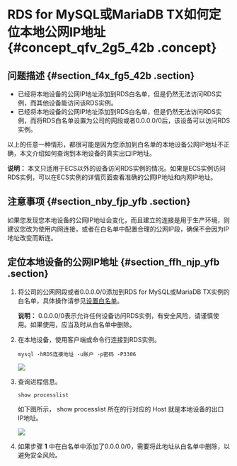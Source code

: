 # RDS for MySQL或MariaDB TX如何定位本地公网IP地址 {#concept_qfv_2g5_42b .concept}

## 问题描述 {#section_f4x_fg5_42b .section}

-   已经将本地设备的公网IP地址添加到RDS白名单，但是仍然无法访问RDS实例，而其他设备能访问该RDS实例。
-   已经将本地设备的公网IP地址添加到RDS白名单，但是仍然无法访问RDS实例，而将RDS白名单设置为公司的网段或者0.0.0.0/0后，该设备可以访问RDS实例。

以上的任意一种情形，都很可能是因为您添加到白名单的本地设备公网IP地址不正确，本文介绍如何查询到本地设备的真实出口IP地址。

**说明：** 本文只适用于ECS以外的设备访问RDS实例的情况。如果是ECS实例访问RDS实例，可以在ECS实例的详情页面查看准确的公网IP地址和内网IP地址。

## 注意事项 {#section_nby_fjp_yfb .section}

如果您发现您本地设备的公网IP地址会变化，而且建立的连接是用于生产环境，则建议您改为使用内网连接，或者在白名单中配置合理的公网IP段，确保不会因为IP地址改变而断连。

## 定位本地设备的公网IP地址 {#section_ffh_njp_yfb .section}

1.  将公司的公网网段或者0.0.0.0/0添加到RDS for MySQL或MariaDB TX实例的白名单，具体操作请参见[设置白名单](../../../../intl.zh-CN/快速入门MySQL版/初始化配置/设置白名单.md#)。

    **说明：** 0.0.0.0/0表示允许任何设备访问RDS实例，有安全风险，请谨慎使用。如果使用，应当及时从白名单中删除。

2.  在本地设备，使用客户端或命令行连接到RDS实例。

    ```
    mysql -hRDS连接地址 -u账户 -p密码 -P3306
    ```

    ![](http://static-aliyun-doc.oss-cn-hangzhou.aliyuncs.com/assets/img/8224/154347527333319_zh-CN.jpg)

3.  查询进程信息。

    ```
    show processlist
    ```

    如下图所示， show processlist 所在的行对应的 Host 就是本地设备的出口 IP地址。

    ![](http://static-aliyun-doc.oss-cn-hangzhou.aliyuncs.com/assets/img/8224/154347527333320_zh-CN.jpg)

4.  如果步骤 **1** 中在白名单中添加了0.0.0.0/0，需要将此地址从白名单中删除，以避免安全风险。

